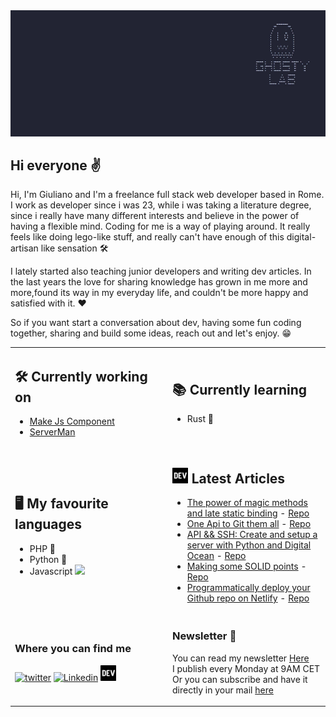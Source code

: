 <img src="https://github.com/Giuliano1993/Giuliano1993/blob/main/0002.png">

## Hi everyone ✌️

Hi, I'm Giuliano and I'm a freelance full stack web developer based in Rome.
 I work as developer since i was 23, while i was taking a literature degree, since i really have many different interests and believe in the power of having a flexible mind.
Coding for me is a way of playing around. It really feels like doing lego-like stuff, and really can't have enough of this digital-artisan like sensation 🛠️

I lately started also teaching junior developers and writing dev articles. In the last years the love for sharing knowledge has grown in me more and more,found its way in my everyday life, and couldn't be more happy and satisfied with it. ❤️

So if you want start a conversation about dev, having some fun coding together, sharing and build some ideas, reach out and let's enjoy. 😁

<table>
 <tr>
  <td>

 ## 🛠️ Currently working on 
 - [Make Js Component](https://github.com/Giuliano1993/make-js-component)
 - [ServerMan](https://github.com/Giuliano1993/serverMan)
   
  </td>
  <td>

## 📚 Currently learning
- Rust 🦀
   
  </td>
 </tr>
<tr>
<td>

## 🖥️ My favourite languages 
- PHP 🐘
- Python 🐍
- Javascript <img src="https://cdn.worldvectorlogo.com/logos/logo-javascript.svg" width="15px">

</td>
<td valign="top" width="50%">

## <a href="https://dev.to/giuliano1993"><img src="https://github.com/Giuliano1993/Giuliano1993/blob/main/devLogo.png" title="DEV" alt="DEV" width="25"/></a>   Latest Articles

- [The power of magic methods and late static binding](https://dev.to/giuliano1993/the-power-of-magic-methods-and-late-static-binding-4bj3) - [Repo](https://github.com/Giuliano1993/MagicMethodsAndLateBindingArticle)
- [One Api to Git them all](https://dev.to/giuliano1993/one-api-to-git-them-all-e8c) -  [Repo](https://github.com/Giuliano1993/git-providers-article)
- [API && SSH: Create and setup a server with Python and Digital Ocean](https://dev.to/giuliano1993/api-ssh-create-and-setup-a-server-with-python-and-digital-ocean-58e2) -  [Repo](https://github.com/Giuliano1993/doManager)
- [Making some SOLID points](https://dev.to/giuliano1993/making-some-solid-points-bp1) - [Repo](https://github.com/Giuliano1993/SOLID-explained-by-examples)
- [Programmatically deploy your Github repo on Netlify](https://dev.to/giuliano1993/programmatically-deploy-your-github-on-netlify-3lp0) - [Repo](https://dev.to/giuliano1993/programmatically-deploy-your-github-on-netlify-3lp0)


</td></tr>
<tr>
 <td>

  ### Where you can find me
  
  <a href="https://twitter.com/gosty93"><img src="https://cdn.worldvectorlogo.com/logos/twitter-3.svg" title="twitter" alt="twitter" width="25"/></a> 
  <a href="https://www.linkedin.com/in/giuliano-gostinfini/"><img src="https://cdn.worldvectorlogo.com/logos/linkedin-icon-2.svg" title="Linkedin" alt="Linkedin" width="25"/></a> 
  <a href="https://dev.to/giuliano1993"><img src="https://github.com/Giuliano1993/Giuliano1993/blob/main/devLogo.png" title="Devto" alt="Devto" width="25"/></a> 
 </td>
 <td>
  
  ### Newsletter 📧
  
  You can read my newsletter <a href="https://dev.to/giuliano1993/series/25147">Here</a><br>
  I publish every Monday at 9AM CET<br>
  Or you can subscribe and have it directly in your mail <a href="https://194f384b.sibforms.com/serve/MUIFAIKyVXuwU_3zwEsAWhAEVpQKwfLDf9-O6Qyr0VyjfW1bYN9LpmHp7Jf9NLjIivYWIeOQylYqBqp69tnhbqTn_1bQbUbcYRa3kqjdlm8adgu6_-Iw5kMvLORgvELqQFX94PN7PS7-g_dJyvHbLegf6BOzDmzIPjwW6Z-FztPnBq8YuhpXmJGV-Qj2-RtQSVvAQw6fEIk7KtLP">here</a>
 </td>
</tr>
</table>
